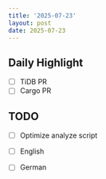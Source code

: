```yaml
---
title: '2025-07-23'
layout: post
date: 2025-07-23
---
```


**Daily Highlight**
---

- [ ] TiDB PR
- [ ] Cargo PR

**TODO**
---

- [ ] Optimize analyze script
- [ ] English
- [ ] German

